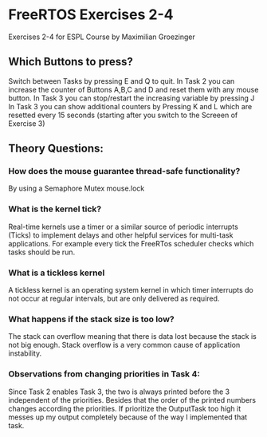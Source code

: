 # FreeRTOS Exercises 2-4

Exercises 2-4 for ESPL Course by Maximilian Groezinger

## Which Buttons to press?
Switch between Tasks by pressing E and Q to quit.
In Task 2 you can increase the counter of Buttons A,B,C and D and reset them with any mouse button. 
In Task 3 you can stop/restart the increasing variable by pressing J
In Task 3 you can show additional counters by Pressing K and L which are resetted every 15 seconds (starting after you 
switch to the Screeen of Exercise 3)

## Theory Questions:

### How does the mouse guarantee thread-safe functionality?
By using a Semaphore Mutex mouse.lock

### What is the kernel tick?
Real-time kernels use a timer or a similar source of periodic interrupts (Ticks) to implement delays
and other helpful services for multi-task applications. For example every tick the FreeRTos scheduler checks
which tasks should be run.

### What is a tickless kernel
A tickless kernel is an operating system kernel in which timer interrupts do not occur at regular intervals, but are only delivered as required.

### What happens if the stack size is too low?
The stack can overflow meaning that there is data lost because the stack is not big enough. Stack overflow is a very common cause of application instability.

### Observations from changing priorities in Task 4:
Since Task 2 enables Task 3, the two is always printed before the 3 independent of the priorities. Besides that the order of the printed numbers changes according
the priorities. If prioritize the OutputTask too high it messes up my output completely because of the way I implemented that task. 

